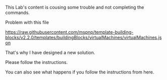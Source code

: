 This Lab's content is cousing some trouble and not completing the commands. 

Problem with this file 

https://raw.githubusercontent.com/mspnp/template-building-blocks/v2.2.0/templates/buildingBlocks/virtualMachines/virtualMachines.json

That's why I have designed a new solution.

Please follow the instructions.

You can also see what happens if you follow the instructions from here.



